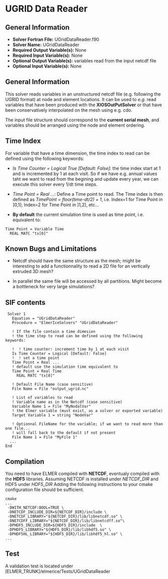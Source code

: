 # UGRID Data Reader 
## General Information
- **Solver Fortran File:** UGridDataReader.f90 
- **Solver Name:** UGridDataReader
- **Required Output Variable(s):** None
- **Required Input Variable(s):** None
- **Optional Output Variable(s):** variables read from the input netcdf file
- **Optional Input Variable(s):** None

## General Information

This solver reads variables in an unstructured netcdf file (e.g. following the UGRID format) at node and element locations.
It can be used to *e.g.* read variables that have been produced with the **XIOSOutPutSolver** or that have been conservatively interpolated on the mesh using e.g. cdo.

The input file structure should correspond to the **current serial mesh**, and variables should be arranged using the node and element ordering.

## Time Index

For variable that have a time dimension, the time index to read can be defined using the following keywords:
- *Is Time Counter = Logical True [Default: False]*: the time index start at 1 and is incremented by 1 at each visit. So if we have e.g. annual values taht we want to read from the begining and update every year, we can execute this solver every 1/dt time steps.

- *Time Point = Real ...*: Define a Time point to read. The Time index is then defined as *TimePoint = floor(time-dt/2) + 1*, i.e. Index=1 for Time Point in ]0,1]; Index=2 for Time Point in ]1,2], etc...

- **By default** the current simulation time is used as time point, i.e. equivalent to:
```
Time Point = Variable Time
  REAL MATC "tx[0]"
```

## Known Bugs and Limitations

- Netcdf should have the same structure as the mesh; might be interesting to add a functionnality to read a 2D file for an vertically extruded 3D mesh?

- In parallel the same file will be accessed by all partitions. Might become a bottleneck for very large simulations?

## SIF contents
```
 Solver 1
   Equation = "UGridDataReader"
   Procedure = "ElmerIceSolvers" "UGridDataReader"

   ! If the file contain a time dimesion
   ! the time step to read can be defined using the following keywords:

   !  ! time counter: increment time by 1 at each visit
   Is Time Counter = Logical [Default: False]
   !  ! set a time point
   Time Point = Real ...
   ! default use the simulation time equivalent to 
   Time Point = Real Time
     REAL MATC "tx[0]"

   ! Default File Name (case sensitive)
   File Name = File "output_ugrid.nc"

   ! List of variables to read
   ! Variable name as in the Netcdf (case sensitive)
   Variable Name 1 = File "MyNodalVar"
   ! the Elmer variable (must exist, as a solver or exported variable)
   Target Variable 1 = string "NodeVar"
  
   ! Optionnal FileName for the variable; if we want to read more than one file...
   ! will fall back to the default if not present
   File Name 1 = File "MyFile 1"
  ...
End
```

## Compilation

You need to have ELMER compiled with **NETCDF**, eventualy compiled with the **HDF5** libraries. 
Assuming NETCDF is installed under *NETCDF_DIR* and HDF5 under *HDF5_DIR*
Adding the following instructions to your cmake configuration file should be sufficient.

```
cmake
...
 -DWITH_NETCDF:BOOL=TRUE \
 -DNETCDF_INCLUDE_DIR=${NETCDF_DIR}/include \
 -DNETCDF_LIBRARY="${NETCDF_DIR}/lib/libnetcdf.so" \
 -DNETCDFF_LIBRARY="${NETCDF_DIR}/lib/libnetcdff.so"\
 -DPHDF5_INCLUDE_DIR=${HDF5_DIR}/include  \
 -DPHDF5_LIBRARY="${HDF5_DIR}/lib/libhdf5.so" \
 -DPHDF5HL_LIBRARY="${HDF5_DIR}/lib/libhdf5_hl.so" \
...

```

## Test
A validation test is located under  [ELMER_TRUNK]/elmerice/Tests/UGridDataReader


